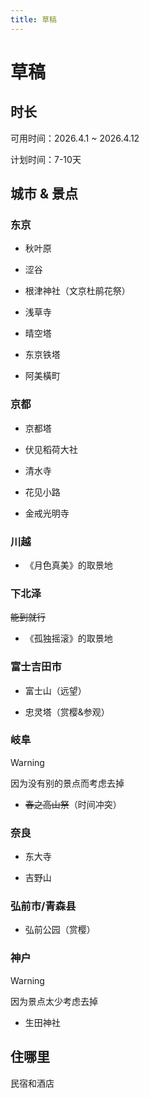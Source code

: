 ```yaml
---
title: 草稿
---
```


# 草稿

## 时长

可用时间：2026.4.1 ~ 2026.4.12

计划时间：7-10天

## 城市 & 景点

### 东京

- 秋叶原

- 涩谷

- 根津神社（文京杜鹃花祭）

- 浅草寺

- 晴空塔

- 东京铁塔

- 阿美橫町

### 京都

- 京都塔

- 伏见稻荷大社

- 清水寺

- 花见小路

- 金戒光明寺

### 川越

- 《月色真美》的取景地

### 下北泽

~~能到就行~~

- 《孤独摇滚》的取景地

### 富士吉田市

- 富士山（远望）

- 忠灵塔（赏樱&参观）

### 岐阜

> [!WARNING]
> 因为没有别的景点而考虑去掉

- ~~春之高山祭~~（时间冲突）

### 奈良

- 东大寺

- 吉野山

### 弘前市/青森县

- 弘前公园（赏樱）

### 神户

> [!WARNING]
> 因为景点太少考虑去掉

- 生田神社

## 住哪里

民宿和酒店
